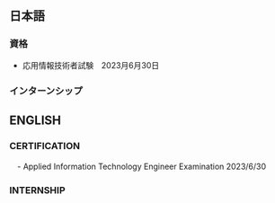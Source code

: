 ## 日本語
### 資格
- 応用情報技術者試験　2023月6月30日
### インターンシップ


## ENGLISH
### CERTIFICATION
　- Applied Information Technology Engineer Examination 2023/6/30
### INTERNSHIP

<!---
KS-PF/KS-PF is a ✨ special ✨ repository because its `README.md` (this file) appears on your GitHub profile.
You can click the Preview link to take a look at your changes.
--->
